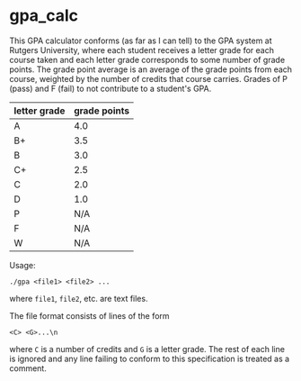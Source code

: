 # gpa\_calc

This GPA calculator conforms (as far as I can tell) to the GPA system at
Rutgers University, where each student receives a letter grade for each course
taken and each letter grade corresponds to some number of grade points.
The grade point average is an average of the grade points from each course,
weighted by the number of credits that course carries.
Grades of P (pass) and F (fail) to not contribute to a student's GPA.

| letter grade | grade points |
| --- | --- |
| A | 4.0 |
| B+ | 3.5 |
| B | 3.0 |
| C+ | 2.5 |
| C | 2.0 |
| D | 1.0 |
| P | N/A |
| F | N/A |
| W | N/A |

Usage:
```
./gpa <file1> <file2> ...
```
where `file1`, `file2`, etc. are text files.

The file format consists of lines of the form
```
<C> <G>...\n
```
where `C` is a number of credits and `G` is a letter grade.
The rest of each line is ignored and any line failing to conform to this
specification is treated as a comment.
